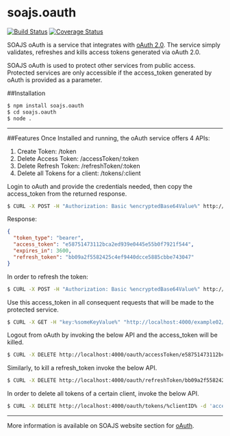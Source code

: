 # soajs.oauth
[![Build Status](https://travis-ci.org/soajs/soajs.oauth.svg?branch=master)](https://travis-ci.org/soajs/soajs.oauth)
[![Coverage Status](https://coveralls.io/repos/soajs/soajs.oauth/badge.png)](https://coveralls.io/r/soajs/soajs.oauth)

SOAJS oAuth is a service that integrates with [oAuth 2.0](http://www.oauth.org).
The service simply validates, refreshes and kills access tokens generated via oAuth 2.0.

SOAJS oAuth is used to protect other services from public access.
Protected services are only accessible if the access_token generated by oAuth is provided as a parameter.


##Installation

```sh
$ npm install soajs.oauth
$ cd soajs.oauth
$ node .
```

---

##Features
Once Installed and running, the oAuth service offers 4 APIs:

1. Create Token: /token
2. Delete Access Token: /accessToken/:token
3. Delete Refresh Token: /refreshToken/:token
4. Delete all Tokens for a client: /tokens/:client

Login to oAuth and provide the credentials needed, then copy the access_token from the returned response.<br>
```bash
$ CURL -X POST -H "Authorization: Basic %encryptedBase64Value%" http://localhost:4000/oauth/token -d 'username=oauthuser&password=oauthpass&grant_type=password'
```

Response:
```json
{
  "token_type": "bearer",
  "access_token": "e58751473112bca2ed939e0445e55b0f7921f544",
  "expires_in": 3600,
  "refresh_token": "bb09a2f5582425c4ef9440dcce5885cbbe743047"
}
```

In order to refresh the token:
```bash
$ CURL -X POST -H "Authorization: Basic %encryptedBase64Value%" http://localhost:4000/oauth/token -d 'grant_type=refresh_token&refresh_token=bb09a2f5582425c4ef9440dcce5885cbbe743047'
```

Use this access_token in all consequent requests that will be made to the protected service.
```bash
$ CURL -X GET -H "key:%someKeyValue%" "http://localhost:4000/example02/buildName?firstName=John&lastName=Smith&access_token=e58751473112bca2ed939e0445e55b0f7921f544"
```

Logout from oAuth by invoking the below API and the access_token will be killed.
```bash
$ CURL -X DELETE http://localhost:4000/oauth/accessToken/e58751473112bca2ed939e0445e55b0f7921f544 -d 'access_token=e58751473112bca2ed939e0445e55b0f7921f544'
```

Similarly, to kill a refresh_token invoke the below API.
```bash
$ CURL -X DELETE http://localhost:4000/oauth/refreshToken/bb09a2f5582425c4ef9440dcce5885cbbe743047 -d 'access_token=e58751473112bca2ed939e0445e55b0f7921f544'
```

In order to delete all tokens of a certain client, invoke the below API.
```bash
$ CURL -X DELETE http://localhost:4000/oauth/tokens/%clientID% -d 'access_token=e58751473112bca2ed939e0445e55b0f7921f544'
```

---

More information is available on SOAJS website section for [oAuth](http://www.soajs.org/#/documentation/services/oauth).
